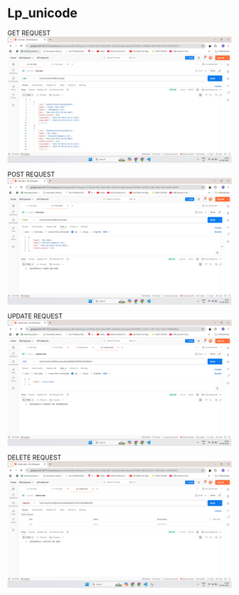 # Lp_unicode

GET REQUEST
![alt text](images/get.png)

POST REQUEST
![alt text](images/post.png)

UPDATE REQUEST
![alt text](images/uupdate.png)

DELETE REQUEST 
![alt text](images/delete.png)